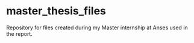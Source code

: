 # master_thesis_files
Repository for files created during my Master internship at Anses used in the report.
